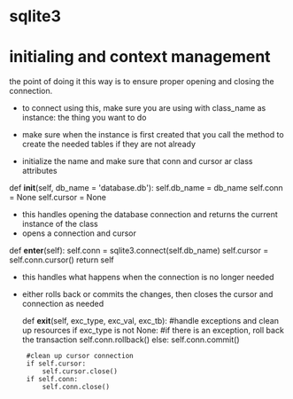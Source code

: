# sqlite3


# initialing and context management
 the point of doing it this way is to ensure proper opening and closing the connection. 

 - to connect using this, make sure you are using
  with class_name as instance:
    the thing you want to do

 - make sure when the instance is first created that you call the method to create the needed tables if they are not already

 - initialize the name and make sure that conn and cursor ar class attributes
  
 def __init__(self, db_name = 'database.db'):
        self.db_name = db_name
        self.conn = None
        self.cursor = None

 - this handles opening the database connection and returns the current instance of the class
 - opens a connection and cursor
 
 def __enter__(self):
        self.conn = sqlite3.connect(self.db_name)
        self.cursor = self.conn.cursor()
        return self

 - this handles what happens when the connection is no longer needed
 - either rolls back or commits the changes, then closes the cursor and connection as needed
  
    def __exit__(self, exc_type, exc_val, exc_tb):
        #handle exceptions and clean up resources
        if exc_type is not None:
            #if there is an exception, roll back the transaction
            self.conn.rollback()
        else:
            self.conn.commit()

        #clean up cursor connection
        if self.cursor:
            self.cursor.close()
        if self.conn:
            self.conn.close()